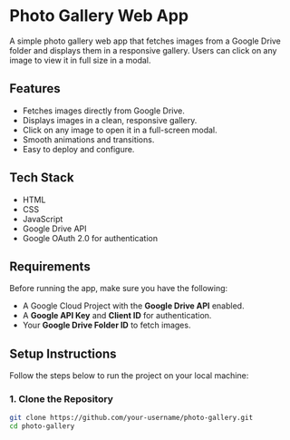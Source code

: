 # Photo Gallery Web App

A simple photo gallery web app that fetches images from a Google Drive folder and displays them in a responsive gallery. Users can click on any image to view it in full size in a modal.

## Features

- Fetches images directly from Google Drive.
- Displays images in a clean, responsive gallery.
- Click on any image to open it in a full-screen modal.
- Smooth animations and transitions.
- Easy to deploy and configure.

## Tech Stack

- HTML
- CSS
- JavaScript
- Google Drive API
- Google OAuth 2.0 for authentication

## Requirements

Before running the app, make sure you have the following:

- A Google Cloud Project with the **Google Drive API** enabled.
- A **Google API Key** and **Client ID** for authentication.
- Your **Google Drive Folder ID** to fetch images.

## Setup Instructions

Follow the steps below to run the project on your local machine:

### 1. Clone the Repository

```bash
git clone https://github.com/your-username/photo-gallery.git
cd photo-gallery


